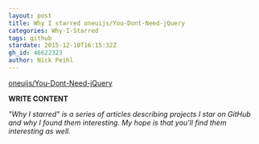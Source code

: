 ```yaml
---
layout: post
title: Why I starred oneuijs/You-Dont-Need-jQuery
categories: Why-I-Starred
tags: github
stardate: 2015-12-10T16:15:32Z
gh_id: 46622323
author: Nick Peihl
---
```


[oneuijs/You-Dont-Need-jQuery](star.repo.html_url)

**WRITE CONTENT**

*"Why I starred" is a series of articles describing projects I star on GitHub and why I found them interesting. My hope is that you'll find them interesting as well.*

